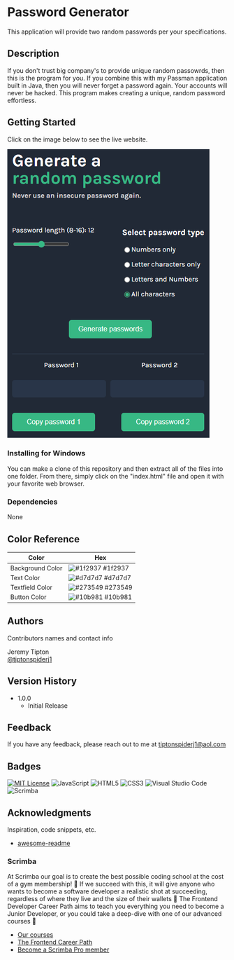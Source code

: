 # Password Generator
This application will provide two random passwords per your specifications.  

## Description

If you don't trust big company's to provide unique random passowrds, then this is the program for you.  If you combine this with my Passman application built in Java, then you will never forget a password again.  Your accounts will never be hacked.  This program makes creating a unique, random password effortless.

## Getting Started

Click on the image below to see the live website.

[![application images](https://github.com/tiptonspiderj/Password-Generator/blob/main/image/Screenshot.png)](https://tiptonspiderj-passwordgenerator.netlify.app/)

### Installing for Windows

You can make a clone of this repository and then extract all of the files into one folder.  From there, simply click on the "index.html" file and open it with your favorite web browser. 

### Dependencies

None

## Color Reference

| Color             | Hex                                                                |
| ----------------- | ------------------------------------------------------------------ |
| Background Color | ![#1f2937](https://via.placeholder.com/10/1f2937) #1f2937 |
| Text Color | ![#d7d7d7](https://via.placeholder.com/10/d7d7d7) #d7d7d7 |
| Textfield Color | ![#273549](https://via.placeholder.com/10/273549) #273549 |
| Button Color | ![#10b981](https://imageplaceholder.net/10x10/10b981) #10b981 |


## Authors

Contributors names and contact info

Jeremy Tipton  
[@tiptonspiderj1](https://tiptonspiderj1.com)

## Version History

* 1.0.0
    * Initial Release

## Feedback

If you have any feedback, please reach out to me at <tiptonspiderj1@aol.com>

## Badges

[![MIT License](https://img.shields.io/badge/License-MIT-green.svg)](https://choosealicense.com/licenses/mit/)
![JavaScript](https://img.shields.io/badge/javascript-%23323330.svg?style=for-the-badge&logo=javascript&logoColor=%23F7DF1E)
![HTML5](https://img.shields.io/badge/html5-%23E34F26.svg?style=for-the-badge&logo=html5&logoColor=white)
![CSS3](https://img.shields.io/badge/css3-%231572B6.svg?style=for-the-badge&logo=css3&logoColor=white)
![Visual Studio Code](https://img.shields.io/badge/Visual%20Studio%20Code-0078d7.svg?style=for-the-badge&logo=visual-studio-code&logoColor=white)
![Scrimba](https://img.shields.io/badge/scrimba-2B283A?style=for-the-badge&logo=scrimba&logoColor=white)

## Acknowledgments

Inspiration, code snippets, etc.
* [awesome-readme](https://github.com/matiassingers/awesome-readme)

### Scrimba

At Scrimba our goal is to create the best possible coding school at the cost of a gym membership! 💜
If we succeed with this, it will give anyone who wants to become a software developer a realistic shot at succeeding, regardless of where they live and the size of their wallets 🎉
The Frontend Developer Career Path aims to teach you everything you need to become a Junior Developer, or you could take a deep-dive with one of our advanced courses 🚀

- [Our courses](https://scrimba.com/allcourses)
- [The Frontend Career Path](https://scrimba.com/learn/frontend)
- [Become a Scrimba Pro member](https://scrimba.com/pricing)
